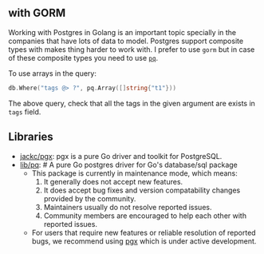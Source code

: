 ## with GORM

Working with Postgres in Golang is an important topic specially in the companies that have lots of data to model. Postgres support composite types with makes thing harder to work with. I prefer to use `gorm` but in case of these composite types you need to use [`pq`](https://github.com/lib/pq).

To use arrays in the query:

```go
db.Where("tags @> ?", pq.Array([]string{"t1"}))
```

The above query, check that all the tags in the given argument are exists in `tags` field.

## Libraries

- [jackc/pgx](https://github.com/jackc/pgx): pgx is a pure Go driver and toolkit for PostgreSQL.
- [lib/pq](https://github.com/lib/pq): # A pure Go postgres driver for Go's database/sql package
	- This package is currently in maintenance mode, which means:
		1. It generally does not accept new features.
		2. It does accept bug fixes and version compatability changes provided by the community.
		3. Maintainers usually do not resolve reported issues.
		4. Community members are encouraged to help each other with reported issues.
	- For users that require new features or reliable resolution of reported bugs, we recommend using [pgx](https://github.com/jackc/pgx) which is under active development.